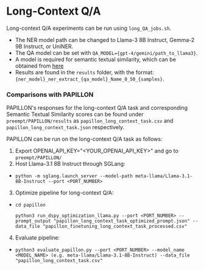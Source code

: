 # Long-Context Q/A

Long-context Q/A experiments can be run using `long_QA_jobs.sh`.
- The NER model path can be changed to Llama-3 8B Instruct, Gemma-2 9B Instruct, or UniNER.
- The QA model can be set with `QA_MODEL={gpt-4/gemini/path_to_llama3}`.
- A model is required for semantic textual similarity, which can be obtained from [here](https://huggingface.co/sentence-transformers/all-mpnet-base-v2)
- Results are found in the `results` folder, with the format: `{ner_model}_ner_extract_{qa_model}_Name_0_50_{samples}`.

### Comparisons with PAPILLON

PAPILLON's responses for the long-context Q/A task and corresponding Semantic Textual Similarity scores can be found under `preempt/PAPILLON/results` as `papillon_long_context_task.csv` and `papillon_long_context_task.json` respectively.

PAPILLON can be run on the long-context Q/A task as follows:
1. Export OPENAI_API_KEY="<YOUR_OPENAI_API_KEY>" and go to `preempt/PAPILLON/`
2. Host Llama-3.1 8B Instruct through SGLang:
  - ```python -m sglang.launch_server --model-path meta-llama/Llama-3.1-8B-Instruct --port <PORT_NUMBER>```
3. Optimize pipeline for long-context Q/A:
  - ```
    cd papillon
    
    python3 run_dspy_optimization_llama.py --port <PORT_NUMBER> --prompt_output "papillon_long_context_task_optimized_prompt.json" --data_file "papillon_finetuning_long_context_task_processed.csv"
    ```
4. Evaluate pipeline:
- ```
  python3 evaluate_papillon.py --port <PORT_NUMBER> --model_name <MODEL_NAME> (e.g. meta-llama/Llama-3.1-8B-Instruct) --data_file "papillon_long_context_task.csv"
  ```
